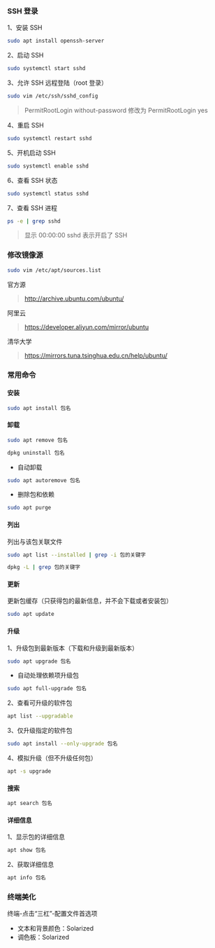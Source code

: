### SSH 登录

1、安装 SSH

```sh
sudo apt install openssh-server
```

2、启动 SSH

```sh
sudo systemctl start sshd
```

3、允许 SSH 远程登陆（root 登录）

```sh
sudo vim /etc/ssh/sshd_config
```

> PermitRootLogin without-password 修改为 PermitRootLogin yes

4、重启 SSH

```sh
sudo systemctl restart sshd
```

5、开机启动 SSH

```sh
sudo systemctl enable sshd
```

6、查看 SSH 状态

```sh
sudo systemctl status sshd
```

7、查看 SSH 进程

```sh
ps -e | grep sshd
```

> 显示 00:00:00 sshd 表示开启了 SSH

### 修改镜像源

```sh
sudo vim /etc/apt/sources.list
```

官方源

> http://archive.ubuntu.com/ubuntu/

阿里云

> https://developer.aliyun.com/mirror/ubuntu

清华大学

> https://mirrors.tuna.tsinghua.edu.cn/help/ubuntu/

### 常用命令

#### 安装

```sh
sudo apt install 包名
```

#### 卸载

```sh
sudo apt remove 包名
```

```sh
dpkg uninstall 包名
```

- 自动卸载

```sh
sudo apt autoremove 包名
```

- 删除包和依赖

```sh
sudo apt purge
```

#### 列出

列出与该包关联文件

```sh
sudo apt list --installed | grep -i 包的关键字
```

```sh
dpkg -L | grep 包的关键字
```

#### 更新

更新包缓存（只获得包的最新信息，并不会下载或者安装包）

```sh
sudo apt update
```

#### 升级

1、升级包到最新版本（下载和升级到最新版本）

```sh
sudo apt upgrade 包名
```

- 自动处理依赖项升级包

```sh
sudo apt full-upgrade 包名
```

2、查看可升级的软件包

```sh
apt list --upgradable
```

3、仅升级指定的软件包

```sh
sudo apt install --only-upgrade 包名
```

4、模拟升级（但不升级任何包）

```sh
apt -s upgrade
```

#### 搜索

```sh
apt search 包名
```

#### 详细信息

1、显示包的详细信息

```sh
apt show 包名
```

2、获取详细信息

```sh
apt info 包名
```

### 终端美化

终端-点击“三杠”-配置文件首选项

- 文本和背景颜色：Solarized
- 调色板：Solarized
